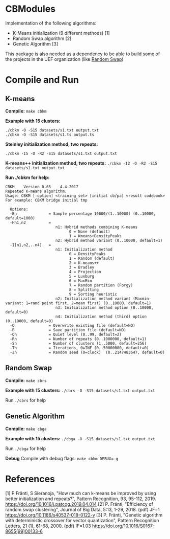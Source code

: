# CBModules
Implementation of the following algorithms:
* K-Means initialization (9 different methods) [1]
* Random Swap algorithm [2]
* Genetic Algorithm [3]

This package is also needed as a dependency to be able to build some of the projects in the UEF organization (like [Random Swap](https://github.com/uef-machine-learning/RandomSwap))

# Compile and Run

## K-means

**Compile:**
`make cbkm`

**Example with 15 clusters:**
```
./cbkm -O -S15 datasets/s1.txt output.txt
./cbkm -O -S15 datasets/s1.ts output.ts
```

**Steinley initialization method, two repeats:**
```
./cbkm -I5 -O -R2 -S15 datasets/s1.txt output.txt
```

**K-means++ initialization method, two repeats:**
`./cbkm -I2 -O -R2 -S15 datasets/s1.txt output.txt`


**Run ./cbkm for help:**
```
CBKM	Version 0.65	4.4.2017
Repeated K-means algorithm.
Usage: CBKM [-option] <training set> [initial cb/pa] <result codebook>
For example: CBKM bridge initial tmp

  Options:
  -Bn              = Sample percentage 10000/(1..10000) (0..10000, default=1000)
  -Hn1,n2          = 
                      n1: Hybrid methods combining K-means
                            0 = None (default)
                            1 = Kmeans+DensityPeaks
                      n2: Hybrid method variant (0..10000, default=1)
  -I[n1,n2,..n4]   = 
                      n1: Initialization method
                            0 = DensityPeaks
                            1 = Random (default)
                            2 = K-means++
                            3 = Bradley
                            4 = Projection
                            5 = Luxburg
                            6 = MaxMin
                            7 = Random partition (Forgy)
                            8 = Splitting
                            9 = Sorting heuristic
                      n2: Initialization method variant (Maxmin-variant: 1=rand point first, 2=mean first) (0..10000, default=1)
                      n3: Initialization method option (0..10000, default=0)
                      n4: Initialization method (third) option (0..10000, default=0)
  -O               = Overwrite existing file (default=NO)
  -P               = Save partition file (default=NO)
  -Qn              = Quiet level (0..99, default=2)
  -Rn              = Number of repeats (0..1000000, default=1)
  -Sn              = Number of clusters (1..5000, default=256)
  -Tn              = Iterations, 0=INF (0..50000000, default=0)
  -Zn              = Random seed (0=clock)  (0..2147483647, default=0)
```

## Random Swap

**Compile:**
`make cbrs`

**Example with 15 clusters:**
`./cbrs -O -S15 datasets/s1.txt output.txt`

Run `./cbrs`  for help

## Genetic Algorithm

**Compile:**
`make cbga`

**Example with 15 clusters:**
`./cbga -O -S15 datasets/s1.txt output.txt`

Run `./cbga` for help

**Debug**
Compile with debug flags:
`make cbkm DEBUG=-g`


# References
[1] P Fränti, S Sieranoja, "How much can k-means be improved by using better initialization
and repeats?", Pattern Recognition, 93, 95-112, 2019. https://doi.org/10.1016/j.patcog.2019.04.014
[2] P. Fränti, "Efficiency of random swap clustering", Journal of Big Data, 5:13, 1-29, 2018. (pdf) JF=1 https://doi.org/10.1186/s40537-018-0122-y
[3] P. Fränti, "Genetic algorithm with deterministic crossover for vector quantization", Pattern Recognition Letters, 21 (1), 61-68, 2000. (pdf) IF=1.03 https://doi.org/10.1016/S0167-8655(99)00133-6
